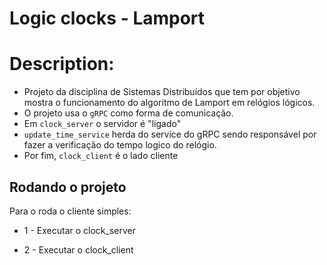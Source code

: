 # Logic clocks - Lamport

# Description:
- Projeto da disciplina de Sistemas Distribuídos que tem por objetivo mostra o funcionamento do algoritmo de Lamport em relógios lógicos.
- O projeto usa o `gRPC` como forma de comunicação.
- Em `clock_server` o servidor é "ligado"
- `update_time_service` herda do service do gRPC sendo responsável por fazer a verificação do tempo logico do relógio.
- Por fim, `clock_client` é o lado cliente

## Rodando o projeto

Para o roda o cliente simples:

- 1 - Executar o clock_server

- 2 - Executar o clock_client